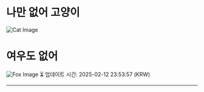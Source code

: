 
# 나만 없어 고양이

![Cat Image](https://cdn2.thecatapi.com/images/9td.jpg)

# 여우도 없어
![Fox Image](https://randomfox.ca/images/99.jpg)
⏳ 업데이트 시간: 2025-02-12 23:53:57 (KRW)

---
